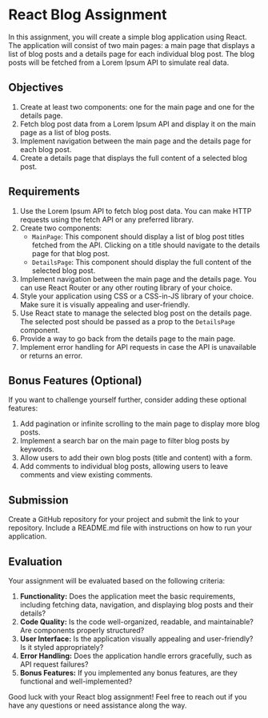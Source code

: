 # React Blog Assignment

In this assignment, you will create a simple blog application using React. The application will consist of two main pages: a main page that displays a list of blog posts and a details page for each individual blog post. The blog posts will be fetched from a Lorem Ipsum API to simulate real data.

## Objectives
1. Create at least two components: one for the main page and one for the details page.
2. Fetch blog post data from a Lorem Ipsum API and display it on the main page as a list of blog posts.
3. Implement navigation between the main page and the details page for each blog post.
4. Create a details page that displays the full content of a selected blog post.

## Requirements
1. Use the Lorem Ipsum API to fetch blog post data. You can make HTTP requests using the fetch API or any preferred library.
2. Create two components:
   - `MainPage`: This component should display a list of blog post titles fetched from the API. Clicking on a title should navigate to the details page for that blog post.
   - `DetailsPage`: This component should display the full content of the selected blog post.
3. Implement navigation between the main page and the details page. You can use React Router or any other routing library of your choice.
4. Style your application using CSS or a CSS-in-JS library of your choice. Make sure it is visually appealing and user-friendly.
5. Use React state to manage the selected blog post on the details page. The selected post should be passed as a prop to the `DetailsPage` component.
6. Provide a way to go back from the details page to the main page.
7. Implement error handling for API requests in case the API is unavailable or returns an error.

## Bonus Features (Optional)
If you want to challenge yourself further, consider adding these optional features:
1. Add pagination or infinite scrolling to the main page to display more blog posts.
2. Implement a search bar on the main page to filter blog posts by keywords.
3. Allow users to add their own blog posts (title and content) with a form.
4. Add comments to individual blog posts, allowing users to leave comments and view existing comments.

## Submission
Create a GitHub repository for your project and submit the link to your repository. Include a README.md file with instructions on how to run your application.

## Evaluation
Your assignment will be evaluated based on the following criteria:
1. **Functionality:** Does the application meet the basic requirements, including fetching data, navigation, and displaying blog posts and their details?
2. **Code Quality:** Is the code well-organized, readable, and maintainable? Are components properly structured?
3. **User Interface:** Is the application visually appealing and user-friendly? Is it styled appropriately?
4. **Error Handling:** Does the application handle errors gracefully, such as API request failures?
5. **Bonus Features:** If you implemented any bonus features, are they functional and well-implemented?

Good luck with your React blog assignment! Feel free to reach out if you have any questions or need assistance along the way.
